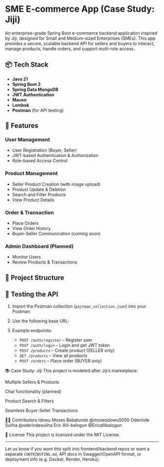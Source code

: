 # SME E-commerce App (Case Study: Jiji)

An enterprise-grade Spring Boot e-commerce backend application inspired by Jiji, designed for Small and Medium-sized Enterprises (SMEs). This app provides a secure, scalable backend API for sellers and buyers to interact, manage products, handle orders, and support multi-role access.

## 📦 Tech Stack

- **Java 21**
- **Spring Boot 3**
- **Spring Data MongoDB**
- **JWT Authentication**
- **Maven**
- **Lombok**
- **Postman** (for API testing)

## 🧩 Features

### User Management
- User Registration (Buyer, Seller)
- JWT-based Authentication & Authorization
- Role-based Access Control

### Product Management
- Seller Product Creation (with image upload)
- Product Update & Deletion
- Search and Filter Products
- View Product Details

### Order & Transaction
- Place Orders
- View Order History
- Buyer-Seller Communication (coming soon)

### Admin Dashboard (Planned)
- Monitor Users
- Review Products & Transactions

## 📁 Project Structure


## 🧪 Testing the API

1. Import the Postman collection (`postman_collection.json`) into your Postman.
2. Use the following base URL:


3. Example endpoints:
   - `POST /auth/register` – Register user
   - `POST /auth/login` – Login and get JWT token
   - `POST /products` – Create product (SELLER only)
   - `GET /products` – View all products
   - `POST /orders` – Place order (BUYER only)

📚 Case Study: Jiji
This project is modeled after Jiji’s marketplace:

Multiple Sellers & Products

Chat functionality (planned)

Product Search & Filters

Seamless Buyer-Seller Transactions

👨‍💻 Contributors
Idowu Moses Babatunde @mosesidowu5050
Oderinde Suliha @oderindesuliha
Eric Alli-balogun @Ericallibalogun


📄 License
This project is licensed under the MIT License.

---

Let us know if you want this split into frontend/backend repos or want a separate `CONTRIBUTING.md`, API docs in Swagger/OpenAPI format, or deployment info (e.g. Docker, Render, Heroku).
